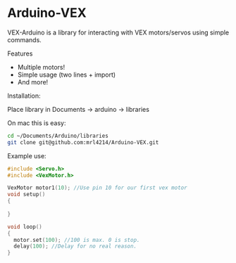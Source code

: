 Arduino-VEX
=========

VEX-Arduino is a library for interacting with VEX motors/servos using simple commands.

Features
  - Multiple motors!
  - Simple usage (two lines + import)
  - And more!

Installation:

Place library in Documents -> arduino -> libraries

On mac this is easy:
```bash
cd ~/Documents/Arduino/libraries
git clone git@github.com:mrl4214/Arduino-VEX.git


```

Example use:

```cpp
#include <Servo.h>
#include <VexMotor.h>

VexMotor motor1(10); //Use pin 10 for our first vex motor
void setup()
{
   
}

void loop()
{
  motor.set(100); //100 is max. 0 is stop.
  delay(100); //Delay for no real reason.
}
```
